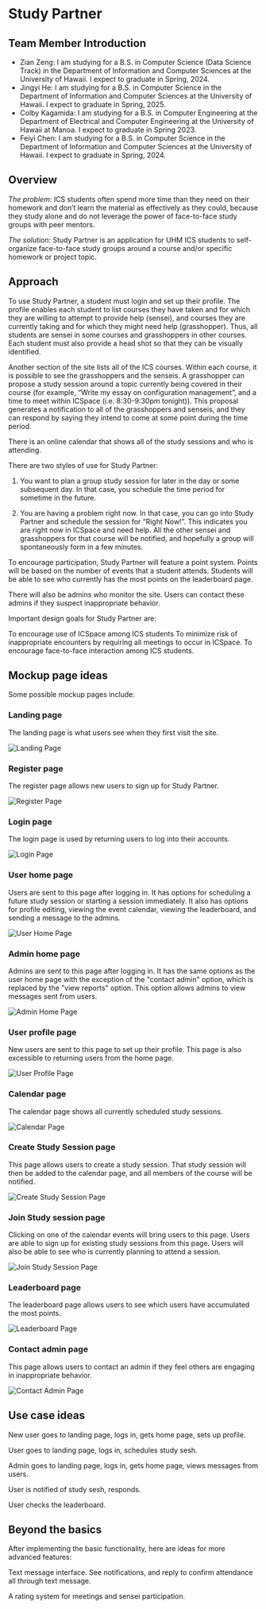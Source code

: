# Study Partner

## Team Member Introduction

- Zian Zeng: I am studying for a B.S. in Computer Science (Data Science Track) in the Department of Information and Computer Sciences at the University of Hawaii. I expect to graduate in Spring, 2024.
- Jingyi He: I am studying for a B.S. in Computer Science in the Department of Information and Computer Sciences at the University of Hawaii. I expect to graduate in Spring, 2025.
- Colby Kagamida: I am studying for a B.S. in Computer Engineering at the Department of Electrical and Computer Engineering at the University of Hawaii at Manoa. I expect to graduate in Spring 2023.
- Feiyi Chen: I am studying for a B.S. in Computer Science in the Department of Information and Computer Sciences at the University of Hawaii. I expect to graduate in Spring, 2024.

## Overview

*The problem:* ICS students often spend more time than they need on their homework and don’t learn the material as effectively as they could, because they study alone and do not leverage the power of face-to-face study groups with peer mentors.

*The solution:* Study Partner is an application for UHM ICS students to self-organize face-to-face study groups around a course and/or specific homework or project topic.

## Approach

To use Study Partner, a student must login and set up their profile. The profile enables each student to list courses they have taken and for which they are willing to attempt to provide help (sensei), and courses they are currently taking and for which they might need help (grasshopper). Thus, all students are sensei in some courses and grasshoppers in other courses. Each student must also provide a head shot so that they can be visually identified.

Another section of the site lists all of the ICS courses. Within each course, it is possible to see the grasshoppers and the senseis. A grasshopper can propose a study session around a topic currently being covered in their course (for example, “Write my essay on configuration management”, and a time to meet within ICSpace (i.e. 8:30-9:30pm tonight)). This proposal generates a notification to all of the grasshoppers and senseis, and they can respond by saying they intend to come at some point during the time period.

There is an online calendar that shows all of the study sessions and who is attending.

There are two styles of use for Study Partner:

1. You want to plan a group study session for later in the day or some subsequent day. In that case, you schedule the time period for sometime in the future.

2. You are having a problem right now. In that case, you can go into Study Partner and schedule the session for “Right Now!”. This indicates you are right now in ICSpace and need help. All the other sensei and grasshoppers for that course will be notified, and hopefully a group will spontaneously form in a few minutes.

To encourage participation, Study Partner will feature a point system. Points will be based on the number of events that a student attends. Students will be able to see who currently has the most points on the leaderboard page. 

There will also be admins who monitor the site. Users can contact these admins if they suspect inappropriate behavior.

Important design goals for Study Partner are:

To encourage use of ICSpace among ICS students
To minimize risk of inappropriate encounters by requiring all meetings to occur in ICSpace.
To encourage face-to-face interaction among ICS students.

## Mockup page ideas

Some possible mockup pages include:

### Landing page

The landing page is what users see when they first visit the site. 

<img src="images/landing.png" alt="Landing Page">

### Register page

The register page allows new users to sign up for Study Partner. 

<img src="images/register.png" alt="Register Page">

### Login page

The login page is used by returning users to log into their accounts. 

<img src="images/login.png" alt="Login Page">

### User home page

Users are sent to this page after logging in. It has options for scheduling a future study session or starting a session immediately. It also has options for profile editing, viewing the event calendar, viewing the leaderboard, and sending a message to the admins. 

<img src="images/landing-user1.png" alt="User Home Page">

### Admin home page

Admins are sent to this page after logging in. It has the same options as the user home page with the exception of the "contact admin" option, which is replaced by the "view reports" option. This option allows admins to view messages sent from users. 

<img src="images/landing-admin1.png" alt="Admin Home Page">

### User profile page

New users are sent to this page to set up their profile. This page is also excessible to returning users from the home page. 

<img src="images/profile.png" alt="User Profile Page">

### Calendar page

The calendar page shows all currently scheduled study sessions. 

<img src="images/calendar.png" alt="Calendar Page">

### Create Study Session page

This page allows users to create a study session. That study session will then be added to the calendar page, and all members of the course will be notified. 

<img src="images/create-session.png" alt="Create Study Session Page">

### Join Study session page

Clicking on one of the calendar events will bring users to this page. Users are able to sign up for existing study sessions from this page. Users will also be able to see who is currently planning to attend a session. 

<img src="images/join-session.png" alt="Join Study Session Page">

### Leaderboard page

The leaderboard page allows users to see which users have accumulated the most points. 

<img src="images/leaderboard.png" alt="Leaderboard Page">

### Contact admin page

This page allows users to contact an admin if they feel others are engaging in inappropriate behavior. 

<img src="images/contact-admin.png" alt="Contact Admin Page">

## Use case ideas

New user goes to landing page, logs in, gets home page, sets up profile. 

User goes to landing page, logs in, schedules study sesh.

Admin goes to landing page, logs in, gets home page, views messages from users.

User is notified of study sesh, responds. 

User checks the leaderboard.

## Beyond the basics

After implementing the basic functionality, here are ideas for more advanced features:

Text message interface. See notifications, and reply to confirm attendance all through text message.

A rating system for meetings and sensei participation.

